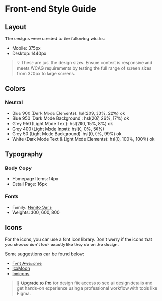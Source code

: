 # Front-end Style Guide

## Layout

The designs were created to the following widths:

- Mobile: 375px
- Desktop: 1440px

> 💡 These are just the design sizes. Ensure content is responsive and meets WCAG requirements by testing the full range of screen sizes from 320px to large screens.

## Colors

### Neutral

- Blue 900 (Dark Mode Elements): hsl(209, 23%, 22%)   ok
- Blue 950 (Dark Mode Background): hsl(207, 26%, 17%)  ok
- Grey 950 (Light Mode Text): hsl(200, 15%, 8%)  ok
- Grey 400 (Light Mode Input): hsl(0, 0%, 50%)
- Grey 50 (Light Mode Background): hsl(0, 0%, 99%)  ok
- White (Dark Mode Text & Light Mode Elements): hsl(0, 100%, 100%)  ok

## Typography

### Body Copy

- Homepage Items: 14px
- Detail Page: 16px

### Fonts

- Family: [Nunito Sans](https://fonts.google.com/specimen/Nunito+Sans)
- Weights: 300, 600, 800

## Icons

For the icons, you can use a font icon library. Don't worry if the icons that you choose don't look exactly like they do on the design.

Some suggestions can be found below:

- [Font Awesome](https://fontawesome.com)
- [IcoMoon](https://icomoon.io)
- [Ionicons](https://ionicons.com)

> 💎 [Upgrade to Pro](https://www.frontendmentor.io/pro?ref=style-guide) for design file access to see all design details and get hands-on experience using a professional workflow with tools like Figma.
